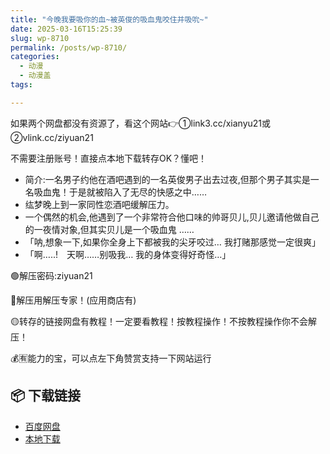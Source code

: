 ```yaml
---
title: "今晚我要吸你的血~被英俊的吸血鬼咬住并吸吮~"
date: 2025-03-16T15:25:39
slug: wp-8710
permalink: /posts/wp-8710/
categories:
  - 动漫
  - 动漫盖
tags:

---
```


如果两个网盘都没有资源了，看这个网站👉①link3.cc/xianyu21或②vlink.cc/ziyuan21

不需要注册账号！直接点本地下载转存OK？懂吧！

*   简介:一名男子约他在酒吧遇到的一名英俊男子出去过夜,但那个男子其实是一名吸血鬼！于是就被陷入了无尽的快感之中……
*   纮梦晚上到一家同性恋酒吧缓解压力。
*   一个偶然的机会,他遇到了一个非常符合他口味的帅哥贝儿,贝儿邀请他做自己的一夜情对象,但其实贝儿是一个吸血鬼 ……
*   「呐,想象一下,如果你全身上下都被我的尖牙咬过… 我打赌那感觉一定很爽」
*   「啊…..!　天啊……别吸我… 我的身体变得好奇怪…」

🟢解压密码:ziyuan21

🔵解压用解压专家！(应用商店有)

🟡转存的链接网盘有教程！一定要看教程！按教程操作！不按教程操作你不会解压！

💰🈶能力的宝，可以点左下角赞赏支持一下网站运行

## 📦 下载链接
- [百度网盘](https://blziyuan21.com/pay-download/8710?key=5c1b9cf489&down_id=0)
- [本地下载](https://blziyuan21.com/pay-download/8710?key=5c1b9cf489&down_id=1)

